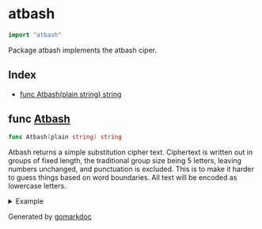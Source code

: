<!-- Code generated by gomarkdoc. DO NOT EDIT -->

# atbash

```go
import "atbash"
```

Package atbash implements the atbash ciper.

## Index

- [func Atbash(plain string) string](<#func-atbash>)


## func [Atbash](<https://github.com/vpayno/exercism-workspace/blob/main/go/atbash-cipher/atbash_cipher.go#L15>)

```go
func Atbash(plain string) string
```

Atbash returns a simple substitution cipher text. Ciphertext is written out in groups of fixed length, the traditional group size being 5 letters, leaving numbers unchanged, and punctuation is excluded. This is to make it harder to guess things based on word boundaries. All text will be encoded as lowercase letters.

<details><summary>Example</summary>
<p>

```go
{
	plain := "ABCDEFGHIJKLMNOPQRSTUVWXYZ"
	cipher := Atbash(plain)

	fmt.Printf(" plain: %q\ncipher: %q\n", plain, cipher)

}
```

#### Output

```
plain: "ABCDEFGHIJKLMNOPQRSTUVWXYZ"
cipher: "zyxwv utsrq ponml kjihg fedcb a"
```

</p>
</details>



Generated by [gomarkdoc](<https://github.com/princjef/gomarkdoc>)
